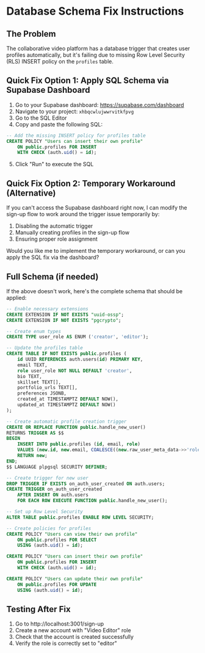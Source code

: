 # Database Schema Fix Instructions

## The Problem
The collaborative video platform has a database trigger that creates user profiles automatically, but it's failing due to missing Row Level Security (RLS) INSERT policy on the `profiles` table.

## Quick Fix Option 1: Apply SQL Schema via Supabase Dashboard

1. Go to your Supabase dashboard: https://supabase.com/dashboard
2. Navigate to your project: `xhbqcwlujwwrvitkfpvg`
3. Go to the SQL Editor
4. Copy and paste the following SQL:

```sql
-- Add the missing INSERT policy for profiles table
CREATE POLICY "Users can insert their own profile"
    ON public.profiles FOR INSERT
    WITH CHECK (auth.uid() = id);
```

5. Click "Run" to execute the SQL

## Quick Fix Option 2: Temporary Workaround (Alternative)

If you can't access the Supabase dashboard right now, I can modify the sign-up flow to work around the trigger issue temporarily by:

1. Disabling the automatic trigger
2. Manually creating profiles in the sign-up flow
3. Ensuring proper role assignment

Would you like me to implement the temporary workaround, or can you apply the SQL fix via the dashboard?

## Full Schema (if needed)

If the above doesn't work, here's the complete schema that should be applied:

```sql
-- Enable necessary extensions
CREATE EXTENSION IF NOT EXISTS "uuid-ossp";
CREATE EXTENSION IF NOT EXISTS "pgcrypto";

-- Create enum types
CREATE TYPE user_role AS ENUM ('creator', 'editor');

-- Update the profiles table
CREATE TABLE IF NOT EXISTS public.profiles (
    id UUID REFERENCES auth.users(id) PRIMARY KEY,
    email TEXT,
    role user_role NOT NULL DEFAULT 'creator',
    bio TEXT,
    skillset TEXT[],
    portfolio_urls TEXT[],
    preferences JSONB,
    created_at TIMESTAMPTZ DEFAULT NOW(),
    updated_at TIMESTAMPTZ DEFAULT NOW()
);

-- Create automatic profile creation trigger
CREATE OR REPLACE FUNCTION public.handle_new_user()
RETURNS TRIGGER AS $$
BEGIN
    INSERT INTO public.profiles (id, email, role)
    VALUES (new.id, new.email, COALESCE((new.raw_user_meta_data->>'role')::user_role, 'creator'));
    RETURN new;
END;
$$ LANGUAGE plpgsql SECURITY DEFINER;

-- Create trigger for new user
DROP TRIGGER IF EXISTS on_auth_user_created ON auth.users;
CREATE TRIGGER on_auth_user_created
    AFTER INSERT ON auth.users
    FOR EACH ROW EXECUTE FUNCTION public.handle_new_user();

-- Set up Row Level Security
ALTER TABLE public.profiles ENABLE ROW LEVEL SECURITY;

-- Create policies for profiles
CREATE POLICY "Users can view their own profile"
    ON public.profiles FOR SELECT
    USING (auth.uid() = id);

CREATE POLICY "Users can insert their own profile"
    ON public.profiles FOR INSERT
    WITH CHECK (auth.uid() = id);

CREATE POLICY "Users can update their own profile"
    ON public.profiles FOR UPDATE
    USING (auth.uid() = id);
```

## Testing After Fix

1. Go to http://localhost:3001/sign-up
2. Create a new account with "Video Editor" role
3. Check that the account is created successfully
4. Verify the role is correctly set to "editor"
